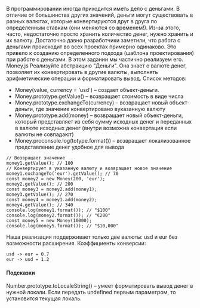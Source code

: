 В программировании иногда приходится иметь дело с деньгами. В отличие от большинства других значений,
деньги могут существовать в разных валютах, которые конвертируются друг в друга по
определенным ставкам (они меняются со временем!). Из-за этого, часто, недостаточно просто хранить количество денег,
нужно хранить и их валюту.
Достаточно давно разработчики заметили, что работа с деньгами происходит во всех проектах примерно одинаково.
Это привело к созданию определенного подхода (шаблона проектирования) при работе с деньгами.
В этом задании мы частично реализуем его.
Money.js
Реализуйте абстракцию "Деньги". Она знает о валюте денег, позволяет их конвертировать в другие валюты,
выполнять арифметические операции и форматировать вывод. Список методов:
- Money(value, currency = 'usd') – создает объект-деньги.
- Money.prototype.getValue() – возвращает стоимость в виде числа
- Money.prototype.exchangeTo(currency) – возвращает новый объект-деньги, где значение конвертировано вуказанную валюту
- Money.prototype.add(money) – возвращает новый объект-деньги, который представляет из себя сумму исходных денег и
переданных в валюте исходных денег (внутри возможна конвертация если валюты не совпадают)
- Money.proconsole.log(totype.format()) – возвращает локализованное представление денег удобное для вывода
``` const money1 = new Money(100);
// Возвращает значение
money1.getValue(); // 100
// Конвертирует в указанную валюту и возвращает новое значение
money1.exchangeTo('eur').getValue(); // 70
const money2 = new Money(200, 'eur');
money2.getValue(); // 200
const money3 = money2.add(money1);
money3.getValue(); // 270
const money4 = money1.add(money2);
money4.getValue(); // 340
console.log(money1.format()); // "$100"
console.log(money2.format()); // "€200"
const money5 = new Money(10000);
console.log(money5.format()); // "$10,000"
```
Наша реализация поддерживает только две валюты: usd и eur без возможности расширения. Коэффициенты конверсии:
```
usd -> eur = 0.7
eur -> usd = 1.2
```
#### Подсказки
Number.prototype.toLocaleString() – умеет форматировать вывод денег в нужной локали.
Если передать undefined первым параметром, то установится текущая локаль.
